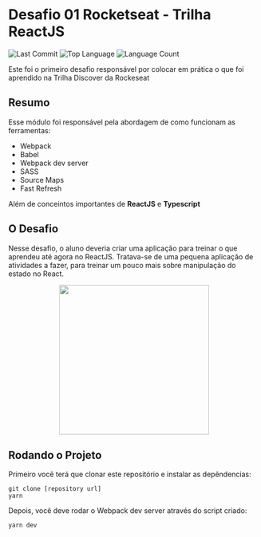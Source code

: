 <p align="center">
  <h1> Desafio 01 Rocketseat - Trilha ReactJS </h1>
</p>

![Last Commit](https://img.shields.io/github/last-commit/rodrocha444/desafio-01-rocketseat)
![Top Language](https://img.shields.io/github/languages/top/rodrocha444/desafio-01-rocketseat)
![Language Count](https://img.shields.io/github/languages/count/rodrocha444/desafio-01-rocketseat)

Este foi o primeiro desafio responsável por colocar em prática o que foi aprendido na Trilha Discover da Rockeseat

## Resumo

Esse módulo foi responsável pela abordagem de como funcionam as ferramentas:
  - Webpack
  - Babel
  - Webpack dev server
  - SASS
  - Source Maps
  - Fast Refresh

Além de conceintos importantes de **ReactJS** e **Typescript**

## O Desafio

Nesse desafio, o aluno deveria criar uma aplicação para treinar o que aprendeu até agora no ReactJS. Tratava-se de uma pequena aplicação de atividades a fazer, para treinar um pouco mais sobre manipulação do estado no React.
<p align="center">
  <img align="center" height="300"  src="https://user-images.githubusercontent.com/58188119/171281980-b20c2fc6-752f-4415-b04f-6aaa52100720.gif">
</p>

## Rodando o Projeto

Primeiro você terá que clonar este repositório e instalar as depêndencias:

```
git clone [repository url]
yarn
```

Depois, você deve rodar o Webpack dev server através do script criado:

```
yarn dev
```
